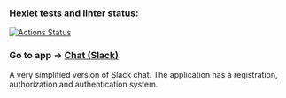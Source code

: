 ### Hexlet tests and linter status:
[![Actions Status](https://github.com/Vox1oot/frontend-project-12/workflows/hexlet-check/badge.svg)](https://github.com/Vox1oot/frontend-project-12/actions)

### Go to app -> [Chat (Slack)](https://frontend-project-12-production-3657.up.railway.app/)

A very simplified version of Slack chat.
The application has a registration, authorization and authentication system.
